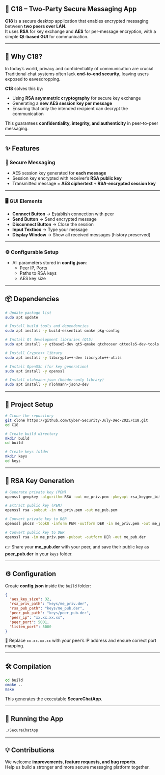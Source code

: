 ## 🔐 C18 – Two-Party Secure Messaging App

**C18** is a secure desktop application that enables encrypted messaging between **two peers over LAN**.  
It uses **RSA** for key exchange and **AES** for per-message encryption, with a simple **Qt-based GUI** for communication.  

---

## 🧠 Why C18?  

In today’s world, privacy and confidentiality of communication are crucial.  
Traditional chat systems often lack **end-to-end security**, leaving users exposed to eavesdropping.  

**C18** solves this by:  
- Using **RSA asymmetric cryptography** for secure key exchange  
- Generating a **new AES session key per message**  
- Ensuring that only the intended recipient can decrypt the communication  

This guarantees **confidentiality, integrity, and authenticity** in peer-to-peer messaging.  

---

## ✨ Features  

### 💬 Secure Messaging  
- AES session key generated for **each message**  
- Session key encrypted with receiver’s **RSA public key**  
- Transmitted message = **AES ciphertext + RSA-encrypted session key**  

---

### 🖥️ GUI Elements  
- **Connect Button** → Establish connection with peer  
- **Send Button** → Send encrypted message  
- **Disconnect Button** → Close the session  
- **Input Textbox** → Type your message  
- **Display Window** → Show all received messages (history preserved)  

---

### ⚙️ Configurable Setup  
- All parameters stored in **config.json**:  
  - Peer IP, Ports  
  - Paths to RSA keys  
  - AES key size  

---

## 📦 Dependencies  

```bash
# Update package list
sudo apt update

# Install build tools and dependencies
sudo apt install -y build-essential cmake pkg-config

# Install Qt development libraries (Qt5)
sudo apt install -y qtbase5-dev qt5-qmake qtchooser qttools5-dev-tools libqt5network5

# Install Crypto++ library
sudo apt install -y libcrypto++-dev libcrypto++-utils

# Install OpenSSL (for key generation)
sudo apt install -y openssl

# Install nlohmann-json (header-only library)
sudo apt install -y nlohmann-json3-dev
```  

---

## 📂 Project Setup  

```bash
# Clone the repository
git clone https://github.com/Cyber-Security-July-Dec-2025/C18.git
cd C18

# Create build directory
mkdir build
cd build

# Create keys folder
mkdir keys
cd keys
```  

---

## 🔑 RSA Key Generation  

```bash
# Generate private key (PEM)
openssl genpkey -algorithm RSA -out me_priv.pem -pkeyopt rsa_keygen_bits:2048

# Extract public key (PEM)
openssl rsa -pubout -in me_priv.pem -out me_pub.pem

# Convert private key to DER
openssl pkcs8 -topk8 -inform PEM -outform DER -in me_priv.pem -out me_priv.der -nocrypt

# Convert public key to DER
openssl rsa -in me_priv.pem -pubout -outform DER -out me_pub.der
```  

👉 Share your **me_pub.der** with your peer, and save their public key as **peer_pub.der** in your `keys` folder.  

---

## ⚙️ Configuration  

Create **config.json** inside the `build` folder:  

```json
{
  "aes_key_size": 32,
  "rsa_priv_path": "keys/me_priv.der",
  "rsa_pub_path": "keys/me_pub.der",
  "peer_pub_path": "keys/peer_pub.der",
  "peer_ip": "xx.xx.xx.xx",
  "peer_port": 5001,
  "listen_port": 5000
}
```  

🔧 Replace `xx.xx.xx.xx` with your peer’s IP address and ensure correct port mapping.  

---

## 🛠️ Compilation  

```bash
cd build
cmake ..
make
```  

This generates the executable **SecureChatApp**.  

---

## 🚀 Running the App  

```bash
./SecureChatApp
```  

---

## 💡 Contributions  

We welcome **improvements, feature requests, and bug reports**.  
Help us build a stronger and more secure messaging platform together.

